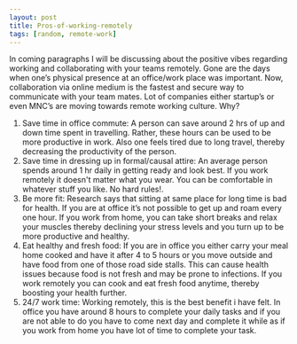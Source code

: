 ```yaml
---
layout: post
title: Pros-of-working-remotely
tags: [random, remote-work]
---
```


In coming paragraphs I will be discussing about the positive vibes regarding working and collaborating with your teams remotely. Gone are the days when one’s physical presence at an office/work place was important. Now, collaboration via online medium is the fastest and secure way to communicate with your team mates. Lot of companies either startup’s or even MNC’s are moving towards remote working culture. Why?
1. Save time in office commute: A person can save around 2 hrs of up and down time spent in travelling. Rather, these hours can be used to be more productive in work. Also one feels tired due to long travel, thereby decreasing the productivity of the person.
2. Save time in dressing up in formal/causal attire: An average person spends around 1 hr daily in getting ready and look best. If you work remotely it doesn't matter what you wear. You can be comfortable in whatever stuff you like. No hard rules!.
3. Be more fit: Research says that sitting at same place for long time is bad for health. If you are at office it’s not possible to get up and roam every one hour. If you work from home, you can take short breaks and relax your muscles thereby declining your stress levels and you turn up to be more productive and healthy.
4. Eat healthy and fresh food: If you are in office you either carry your meal home cooked and have it after 4 to 5 hours or you move outside and have food from one of those road side stalls. This can cause health issues because food is not fresh and may be prone to infections. If you work remotely you can cook and eat fresh food anytime, thereby boosting your health further.
5. 24/7 work time: Working remotely, this is the best benefit i have felt. In office you have around 8 hours to complete your daily tasks and if you are not able to do you have to come next day and complete it while as if you work from home you have lot of time to complete your task.
